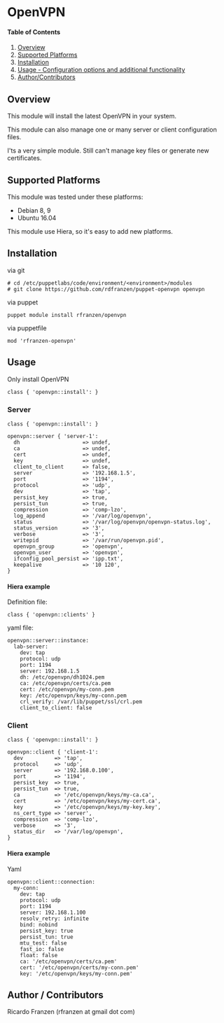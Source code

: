 
# OpenVPN


#### Table of Contents

1. [Overview](#overview)
2. [Supported Platforms](#supported-platforms)
3. [Installation](#installation)
4. [Usage - Configuration options and additional functionality](#usage)
5. [Author/Contributors](#author-contributors)

## Overview

This module will install the latest OpenVPN in your system.

This module can also manage one or many server or client configuration files.

I'ts a very simple module. Still can't manage key files or generate new certificates.


## Supported Platforms

This module was tested under these platforms:
 * Debian 8, 9
 * Ubuntu 16.04

This module use Hiera, so it's easy to add new platforms.

## Installation

via git
```
# cd /etc/puppetlabs/code/environment/<environment>/modules
# git clone https://github.com/rdfranzen/puppet-openvpn openvpn
```

via puppet
```
puppet module install rfranzen/openvpn
```

via puppetfile
```
mod 'rfranzen-openvpn'
```


## Usage

Only install OpenVPN
```
class { 'openvpn::install': }
```



### Server

```
class { 'openvpn::install': }

openvpn::server { 'server-1':
  dh                    => undef,
  ca                    => undef,
  cert                  => undef,
  key                   => undef,
  client_to_client      => false,
  server                => '192.168.1.5',
  port                  => '1194',
  protocol              => 'udp',
  dev                   => 'tap',
  persist_key           => true,
  persist_tun           => true,
  compression           => 'comp-lzo',
  log_append            => '/var/log/openvpn',
  status                => '/var/log/openvpn/openvpn-status.log',
  status_version        => '3',
  verbose               => '3',
  writepid              => '/var/run/openvpn.pid',
  openvpn_group         => 'openvpn',
  openvpn_user          => 'openvpn',
  ifconfig_pool_persist => 'ipp.txt',
  keepalive             => '10 120',
}
```


#### Hiera example

Definition file:
```
class { 'openvpn::clients' }
```


yaml file:
```
openvpn::server::instance:
  lab-server:
    dev: tap
    protocol: udp
    port: 1194
    server: 192.168.1.5
    dh: /etc/openvpn/dh1024.pem
    ca: /etc/openvpn/certs/ca.pem
    cert: /etc/openvpn/my-conn.pem
    key: /etc/openvpn/keys/my-conn.pem
    crl_verify: /var/lib/puppet/ssl/crl.pem
    client_to_client: false
```

### Client

```
class { 'openvpn::install': }

openvpn::client { 'client-1':
  dev          => 'tap',
  protocol     => 'udp',
  server       => '192.168.0.100',
  port         => '1194',
  persist_key  => true,
  persist_tun  => true,
  ca           => '/etc/openvpn/keys/my-ca.ca',
  cert         => '/etc/openvpn/keys/my-cert.ca',
  key          => '/etc/openvpn/keys/my-key.key',
  ns_cert_type => 'server',
  compression  => 'comp-lzo',
  verbose      => '3',
  status_dir   => '/var/log/openvpn',
}
```

#### Hiera example

Yaml
```
openvpn::client::connection:
  my-conn:
    dev: tap
    protocol: udp
    port: 1194
    server: 192.168.1.100
    resolv_retry: infinite
    bind: nobind
    persist_key: true
    persist_tun: true
    mtu_test: false
    fast_io: false
    float: false
    ca: '/etc/openvpn/certs/ca.pem'
    cert: '/etc/openvpn/certs/my-conn.pem'
    key: '/etc/openvpn/keys/my-conn.pem'
```


## Author / Contributors
Ricardo Franzen (rfranzen at gmail dot com)